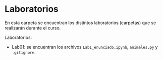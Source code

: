 # Laboratorios 
En esta carpeta se encuentran los distintos laboratorios (carpetas) que se realizarán durante el curso. 

Laboratorios: 
- Lab01: se encuentran los archivos `Lab1_enunciado.ipynb`, `animales.py` y `.gitignore`. 
